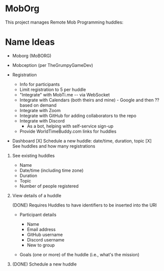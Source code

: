 # MobOrg

This project manages Remote Mob Programming huddles:

# Name Ideas

* Moborg (MoBORG)
* Mobception (per TheGrumpyGameDev)

* Registration
    + Info for participants
    + Limit registration to 5 per huddle
    + "Integrate" with MobTi.me -- via WebSocket
    - Integrate with Calendars (both theirs and mine) - Google and then ?? based on demand
    - Integrate with Zoom
    - Integrate with GitHub for adding collaborators to the repo
    - Integrate with Discord
      - As a bot, helping with self-service sign-up
    - Provide WorldTimeBuddy.com links for huddles

* Dashboard
    [X] Schedule a new huddle: date/time, duration, topic
    [X] See huddles and how many registrations

1. See existing huddles
    - Name
    - Date/time (including time zone)
    - Duration
    - Topic
    - Number of people registered

1. View details of a huddle
   
   (DONE) Requires Huddles to have identifiers to be inserted into the URI

    - Participant details
      - Name
      - Email address 
      - GitHub username
      - Discord username
      - New to group

    - Goals (one or more) of the huddle (i.e., what's the mission)

1. (DONE) Schedule a new huddle
